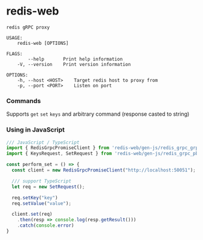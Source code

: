 # redis-web

```
redis gRPC proxy

USAGE:
    redis-web [OPTIONS]

FLAGS:
        --help       Print help information
    -V, --version    Print version information

OPTIONS:
    -h, --host <HOST>    Target redis host to proxy from
    -p, --port <PORT>    Listen on port
```

### Commands
Supports `get` `set` `keys` and arbitrary command (response casted to string)


### Using in JavaScript
```typescript
/// JavaScript / TypeScript
import { RedisGrpcPromiseClient } from 'redis-web/gen-js/redis_grpc_grpc_web_pb';
import { KeysRequest, SetRequest } from 'redis-web/gen-js/redis_grpc_pb';

const perform_set = () => {
  const client = new RedisGrpcPromiseClient("http://localhost:50051");

  /// support TypeScript
  let req = new SetRequest();

  req.setKey("key")
  req.setValue("value");

  client.set(req)
    .then(resp => console.log(resp.getResult()))
    .catch(console.error)
}
```